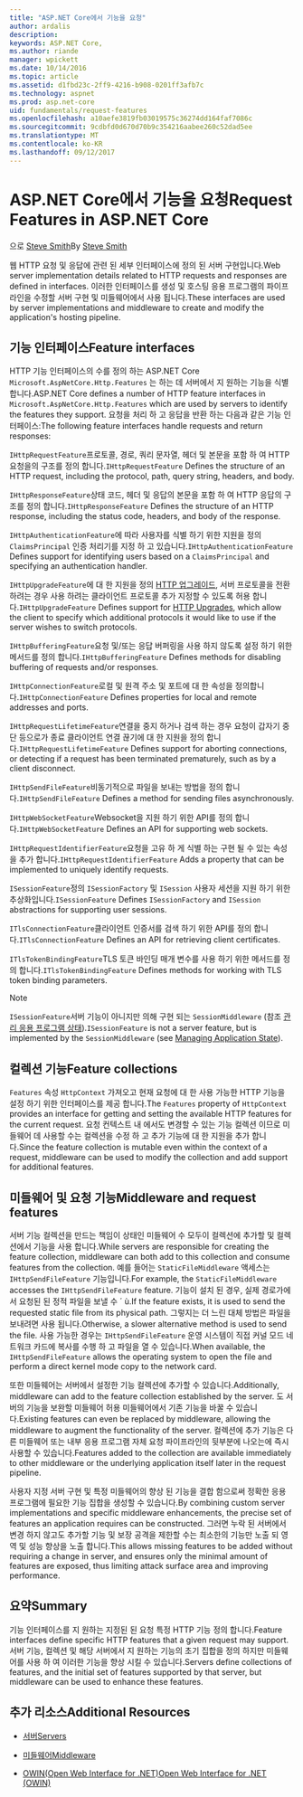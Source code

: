 ```yaml
---
title: "ASP.NET Core에서 기능을 요청"
author: ardalis
description: 
keywords: ASP.NET Core,
ms.author: riande
manager: wpickett
ms.date: 10/14/2016
ms.topic: article
ms.assetid: d1fbd23c-2ff9-4216-b908-0201ff3afb7c
ms.technology: aspnet
ms.prod: asp.net-core
uid: fundamentals/request-features
ms.openlocfilehash: a10aefe3819fb03019575c36274dd164faf7086c
ms.sourcegitcommit: 9cdbfd0d670d70b9c354216aabee260c52dad5ee
ms.translationtype: MT
ms.contentlocale: ko-KR
ms.lasthandoff: 09/12/2017
---
```

# <a name="request-features-in-aspnet-core"></a><span data-ttu-id="8f5f4-103">ASP.NET Core에서 기능을 요청</span><span class="sxs-lookup"><span data-stu-id="8f5f4-103">Request Features in ASP.NET Core</span></span>

<span data-ttu-id="8f5f4-104">으로 [Steve Smith](https://ardalis.com/)</span><span class="sxs-lookup"><span data-stu-id="8f5f4-104">By [Steve Smith](https://ardalis.com/)</span></span>

<span data-ttu-id="8f5f4-105">웹 HTTP 요청 및 응답에 관련 된 세부 인터페이스에 정의 된 서버 구현입니다.</span><span class="sxs-lookup"><span data-stu-id="8f5f4-105">Web server implementation details related to HTTP requests and responses are defined in interfaces.</span></span> <span data-ttu-id="8f5f4-106">이러한 인터페이스를 생성 및 호스팅 응용 프로그램의 파이프라인을 수정할 서버 구현 및 미들웨어에서 사용 됩니다.</span><span class="sxs-lookup"><span data-stu-id="8f5f4-106">These interfaces are used by server implementations and middleware to create and modify the application's hosting pipeline.</span></span>

## <a name="feature-interfaces"></a><span data-ttu-id="8f5f4-107">기능 인터페이스</span><span class="sxs-lookup"><span data-stu-id="8f5f4-107">Feature interfaces</span></span>

<span data-ttu-id="8f5f4-108">HTTP 기능 인터페이스의 수를 정의 하는 ASP.NET Core `Microsoft.AspNetCore.Http.Features` 는 하는 데 서버에서 지 원하는 기능을 식별 합니다.</span><span class="sxs-lookup"><span data-stu-id="8f5f4-108">ASP.NET Core defines a number of HTTP feature interfaces in `Microsoft.AspNetCore.Http.Features` which are used by servers to identify the features they support.</span></span> <span data-ttu-id="8f5f4-109">요청을 처리 하 고 응답을 반환 하는 다음과 같은 기능 인터페이스:</span><span class="sxs-lookup"><span data-stu-id="8f5f4-109">The following feature interfaces handle requests and return responses:</span></span>

<span data-ttu-id="8f5f4-110">`IHttpRequestFeature`프로토콜, 경로, 쿼리 문자열, 헤더 및 본문을 포함 하 여 HTTP 요청을의 구조를 정의 합니다.</span><span class="sxs-lookup"><span data-stu-id="8f5f4-110">`IHttpRequestFeature` Defines the structure of an HTTP request, including the protocol, path, query string, headers, and body.</span></span>

<span data-ttu-id="8f5f4-111">`IHttpResponseFeature`상태 코드, 헤더 및 응답의 본문을 포함 하 여 HTTP 응답의 구조를 정의 합니다.</span><span class="sxs-lookup"><span data-stu-id="8f5f4-111">`IHttpResponseFeature` Defines the structure of an HTTP response, including the status code, headers, and body of the response.</span></span>

<span data-ttu-id="8f5f4-112">`IHttpAuthenticationFeature`에 따라 사용자를 식별 하기 위한 지원을 정의 `ClaimsPrincipal` 인증 처리기를 지정 하 고 있습니다.</span><span class="sxs-lookup"><span data-stu-id="8f5f4-112">`IHttpAuthenticationFeature` Defines support for identifying users based on a `ClaimsPrincipal` and specifying an authentication handler.</span></span>

<span data-ttu-id="8f5f4-113">`IHttpUpgradeFeature`에 대 한 지원을 정의 [HTTP 업그레이드](https://tools.ietf.org/html/rfc2616.html#section-14.42), 서버 프로토콜을 전환 하려는 경우 사용 하려는 클라이언트 프로토콜 추가 지정할 수 있도록 허용 합니다.</span><span class="sxs-lookup"><span data-stu-id="8f5f4-113">`IHttpUpgradeFeature` Defines support for [HTTP Upgrades](https://tools.ietf.org/html/rfc2616.html#section-14.42), which allow the client to specify which additional protocols it would like to use if the server wishes to switch protocols.</span></span>

<span data-ttu-id="8f5f4-114">`IHttpBufferingFeature`요청 및/또는 응답 버퍼링을 사용 하지 않도록 설정 하기 위한 메서드를 정의 합니다.</span><span class="sxs-lookup"><span data-stu-id="8f5f4-114">`IHttpBufferingFeature` Defines methods for disabling buffering of requests and/or responses.</span></span>

<span data-ttu-id="8f5f4-115">`IHttpConnectionFeature`로컬 및 원격 주소 및 포트에 대 한 속성을 정의합니다.</span><span class="sxs-lookup"><span data-stu-id="8f5f4-115">`IHttpConnectionFeature` Defines properties for local and remote addresses and ports.</span></span>

<span data-ttu-id="8f5f4-116">`IHttpRequestLifetimeFeature`연결을 중지 하거나 검색 하는 경우 요청이 갑자기 중단 등으로가 종료 클라이언트 연결 끊기에 대 한 지원을 정의 합니다.</span><span class="sxs-lookup"><span data-stu-id="8f5f4-116">`IHttpRequestLifetimeFeature` Defines support for aborting connections, or detecting if a request has been terminated prematurely, such as by a client disconnect.</span></span>

<span data-ttu-id="8f5f4-117">`IHttpSendFileFeature`비동기적으로 파일을 보내는 방법을 정의 합니다.</span><span class="sxs-lookup"><span data-stu-id="8f5f4-117">`IHttpSendFileFeature` Defines a method for sending files asynchronously.</span></span>

<span data-ttu-id="8f5f4-118">`IHttpWebSocketFeature`Websocket을 지원 하기 위한 API를 정의 합니다.</span><span class="sxs-lookup"><span data-stu-id="8f5f4-118">`IHttpWebSocketFeature` Defines an API for supporting web sockets.</span></span>

<span data-ttu-id="8f5f4-119">`IHttpRequestIdentifierFeature`요청을 고유 하 게 식별 하는 구현 될 수 있는 속성을 추가 합니다.</span><span class="sxs-lookup"><span data-stu-id="8f5f4-119">`IHttpRequestIdentifierFeature` Adds a property that can be implemented to uniquely identify requests.</span></span>

<span data-ttu-id="8f5f4-120">`ISessionFeature`정의 `ISessionFactory` 및 `ISession` 사용자 세션을 지원 하기 위한 추상화입니다.</span><span class="sxs-lookup"><span data-stu-id="8f5f4-120">`ISessionFeature` Defines `ISessionFactory` and `ISession` abstractions for supporting user sessions.</span></span>

<span data-ttu-id="8f5f4-121">`ITlsConnectionFeature`클라이언트 인증서를 검색 하기 위한 API를 정의 합니다.</span><span class="sxs-lookup"><span data-stu-id="8f5f4-121">`ITlsConnectionFeature` Defines an API for retrieving client certificates.</span></span>

<span data-ttu-id="8f5f4-122">`ITlsTokenBindingFeature`TLS 토큰 바인딩 매개 변수를 사용 하기 위한 메서드를 정의 합니다.</span><span class="sxs-lookup"><span data-stu-id="8f5f4-122">`ITlsTokenBindingFeature` Defines methods for working with TLS token binding parameters.</span></span>

> [!NOTE]
> <span data-ttu-id="8f5f4-123">`ISessionFeature`서버 기능이 아니지만 의해 구현 되는 `SessionMiddleware` (참조 [관리 응용 프로그램 상태](app-state.md)).</span><span class="sxs-lookup"><span data-stu-id="8f5f4-123">`ISessionFeature` is not a server feature, but is implemented by the `SessionMiddleware` (see [Managing Application State](app-state.md)).</span></span>

## <a name="feature-collections"></a><span data-ttu-id="8f5f4-124">컬렉션 기능</span><span class="sxs-lookup"><span data-stu-id="8f5f4-124">Feature collections</span></span>

<span data-ttu-id="8f5f4-125">`Features` 속성 `HttpContext` 가져오고 현재 요청에 대 한 사용 가능한 HTTP 기능을 설정 하기 위한 인터페이스를 제공 합니다.</span><span class="sxs-lookup"><span data-stu-id="8f5f4-125">The `Features` property of `HttpContext` provides an interface for getting and setting the available HTTP features for the current request.</span></span> <span data-ttu-id="8f5f4-126">요청 컨텍스트 내 에서도 변경할 수 있는 기능 컬렉션 이므로 미들웨어 데 사용할 수는 컬렉션을 수정 하 고 추가 기능에 대 한 지원을 추가 합니다.</span><span class="sxs-lookup"><span data-stu-id="8f5f4-126">Since the feature collection is mutable even within the context of a request, middleware can be used to modify the collection and add support for additional features.</span></span>

## <a name="middleware-and-request-features"></a><span data-ttu-id="8f5f4-127">미들웨어 및 요청 기능</span><span class="sxs-lookup"><span data-stu-id="8f5f4-127">Middleware and request features</span></span>

<span data-ttu-id="8f5f4-128">서버 기능 컬렉션을 만드는 책임이 상태인 미들웨어 수 모두이 컬렉션에 추가할 및 컬렉션에서 기능을 사용 합니다.</span><span class="sxs-lookup"><span data-stu-id="8f5f4-128">While servers are responsible for creating the feature collection, middleware can both add to this collection and consume features from the collection.</span></span> <span data-ttu-id="8f5f4-129">예를 들어는 `StaticFileMiddleware` 액세스는 `IHttpSendFileFeature` 기능입니다.</span><span class="sxs-lookup"><span data-stu-id="8f5f4-129">For example, the `StaticFileMiddleware` accesses the `IHttpSendFileFeature` feature.</span></span> <span data-ttu-id="8f5f4-130">기능이 설치 된 경우, 실제 경로가에서 요청된 된 정적 파일을 보낼 수 ´ ù.</span><span class="sxs-lookup"><span data-stu-id="8f5f4-130">If the feature exists, it is used to send the requested static file from its physical path.</span></span> <span data-ttu-id="8f5f4-131">그렇지는 더 느린 대체 방법은 파일을 보내려면 사용 됩니다.</span><span class="sxs-lookup"><span data-stu-id="8f5f4-131">Otherwise, a slower alternative method is used to send the file.</span></span> <span data-ttu-id="8f5f4-132">사용 가능한 경우는 `IHttpSendFileFeature` 운영 시스템이 직접 커널 모드 네트워크 카드에 복사를 수행 하 고 파일을 열 수 있습니다.</span><span class="sxs-lookup"><span data-stu-id="8f5f4-132">When available, the `IHttpSendFileFeature` allows the operating system to open the file and perform a direct kernel mode copy to the network card.</span></span>

<span data-ttu-id="8f5f4-133">또한 미들웨어는 서버에서 설정한 기능 컬렉션에 추가할 수 있습니다.</span><span class="sxs-lookup"><span data-stu-id="8f5f4-133">Additionally, middleware can add to the feature collection established by the server.</span></span> <span data-ttu-id="8f5f4-134">도 서버의 기능을 보완할 미들웨어 허용 미들웨어에서 기존 기능을 바꿀 수 있습니다.</span><span class="sxs-lookup"><span data-stu-id="8f5f4-134">Existing features can even be replaced by middleware, allowing the middleware to augment the functionality of the server.</span></span> <span data-ttu-id="8f5f4-135">컬렉션에 추가 기능은 다른 미들웨어 또는 내부 응용 프로그램 자체 요청 파이프라인의 뒷부분에 나오는에 즉시 사용할 수 있습니다.</span><span class="sxs-lookup"><span data-stu-id="8f5f4-135">Features added to the collection are available immediately to other middleware or the underlying application itself later in the request pipeline.</span></span>

<span data-ttu-id="8f5f4-136">사용자 지정 서버 구현 및 특정 미들웨어의 향상 된 기능을 결합 함으로써 정확한 응용 프로그램에 필요한 기능 집합을 생성할 수 있습니다.</span><span class="sxs-lookup"><span data-stu-id="8f5f4-136">By combining custom server implementations and specific middleware enhancements, the precise set of features an application requires can be constructed.</span></span> <span data-ttu-id="8f5f4-137">그러면 누락 된 서버에서 변경 하지 않고도 추가할 기능 및 보장 공격을 제한할 수는 최소한의 기능만 노출 되 영역 및 성능 향상을 노출 합니다.</span><span class="sxs-lookup"><span data-stu-id="8f5f4-137">This allows missing features to be added without requiring a change in server, and ensures only the minimal amount of features are exposed, thus limiting attack surface area and improving performance.</span></span>

## <a name="summary"></a><span data-ttu-id="8f5f4-138">요약</span><span class="sxs-lookup"><span data-stu-id="8f5f4-138">Summary</span></span>

<span data-ttu-id="8f5f4-139">기능 인터페이스를 지 원하는 지정된 된 요청 특정 HTTP 기능 정의 합니다.</span><span class="sxs-lookup"><span data-stu-id="8f5f4-139">Feature interfaces define specific HTTP features that a given request may support.</span></span> <span data-ttu-id="8f5f4-140">서버 기능, 컬렉션 및 해당 서버에서 지 원하는 기능의 초기 집합을 정의 하지만 미들웨어를 사용 하 여 이러한 기능을 향상 시킬 수 있습니다.</span><span class="sxs-lookup"><span data-stu-id="8f5f4-140">Servers define collections of features, and the initial set of features supported by that server, but middleware can be used to enhance these features.</span></span>

## <a name="additional-resources"></a><span data-ttu-id="8f5f4-141">추가 리소스</span><span class="sxs-lookup"><span data-stu-id="8f5f4-141">Additional Resources</span></span>

* [<span data-ttu-id="8f5f4-142">서버</span><span class="sxs-lookup"><span data-stu-id="8f5f4-142">Servers</span></span>](servers/index.md)

* [<span data-ttu-id="8f5f4-143">미들웨어</span><span class="sxs-lookup"><span data-stu-id="8f5f4-143">Middleware</span></span>](middleware.md)

* [<span data-ttu-id="8f5f4-144">OWIN(Open Web Interface for .NET)</span><span class="sxs-lookup"><span data-stu-id="8f5f4-144">Open Web Interface for .NET (OWIN)</span></span>](owin.md)

